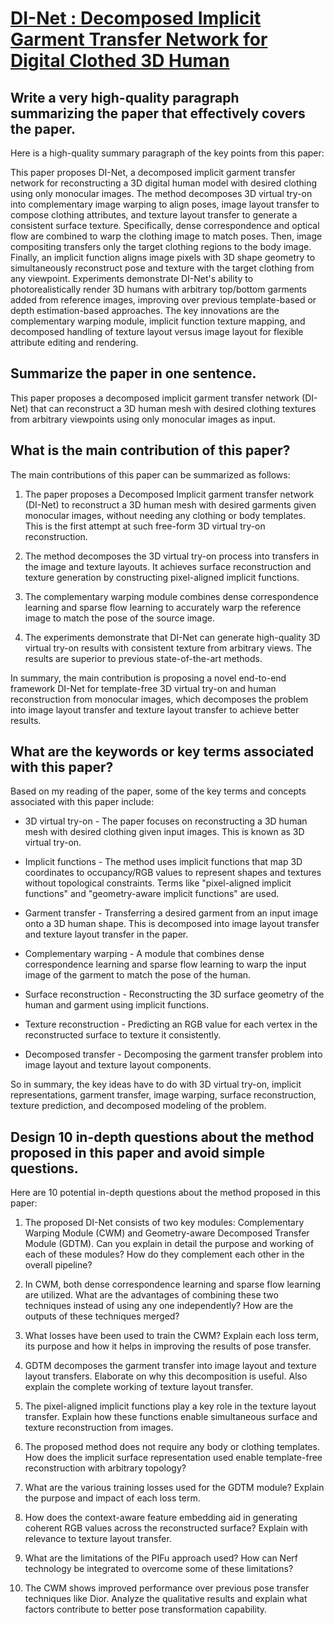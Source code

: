 # [DI-Net : Decomposed Implicit Garment Transfer Network for Digital   Clothed 3D Human](https://arxiv.org/abs/2311.16818)

## Write a very high-quality paragraph summarizing the paper that effectively covers the paper.

 Here is a high-quality summary paragraph of the key points from this paper:

This paper proposes DI-Net, a decomposed implicit garment transfer network for reconstructing a 3D digital human model with desired clothing using only monocular images. The method decomposes 3D virtual try-on into complementary image warping to align poses, image layout transfer to compose clothing attributes, and texture layout transfer to generate a consistent surface texture. Specifically, dense correspondence and optical flow are combined to warp the clothing image to match poses. Then, image compositing transfers only the target clothing regions to the body image. Finally, an implicit function aligns image pixels with 3D shape geometry to simultaneously reconstruct pose and texture with the target clothing from any viewpoint. Experiments demonstrate DI-Net's ability to photorealistically render 3D humans with arbitrary top/bottom garments added from reference images, improving over previous template-based or depth estimation-based approaches. The key innovations are the complementary warping module, implicit function texture mapping, and decomposed handling of texture layout versus image layout for flexible attribute editing and rendering.


## Summarize the paper in one sentence.

 This paper proposes a decomposed implicit garment transfer network (DI-Net) that can reconstruct a 3D human mesh with desired clothing textures from arbitrary viewpoints using only monocular images as input.


## What is the main contribution of this paper?

 The main contributions of this paper can be summarized as follows:

1. The paper proposes a Decomposed Implicit garment transfer network (DI-Net) to reconstruct a 3D human mesh with desired garments given monocular images, without needing any clothing or body templates. This is the first attempt at such free-form 3D virtual try-on reconstruction.

2. The method decomposes the 3D virtual try-on process into transfers in the image and texture layouts. It achieves surface reconstruction and texture generation by constructing pixel-aligned implicit functions. 

3. The complementary warping module combines dense correspondence learning and sparse flow learning to accurately warp the reference image to match the pose of the source image.

4. The experiments demonstrate that DI-Net can generate high-quality 3D virtual try-on results with consistent texture from arbitrary views. The results are superior to previous state-of-the-art methods.

In summary, the main contribution is proposing a novel end-to-end framework DI-Net for template-free 3D virtual try-on and human reconstruction from monocular images, which decomposes the problem into image layout transfer and texture layout transfer to achieve better results.


## What are the keywords or key terms associated with this paper?

 Based on my reading of the paper, some of the key terms and concepts associated with this paper include:

- 3D virtual try-on - The paper focuses on reconstructing a 3D human mesh with desired clothing given input images. This is known as 3D virtual try-on.

- Implicit functions - The method uses implicit functions that map 3D coordinates to occupancy/RGB values to represent shapes and textures without topological constraints. Terms like "pixel-aligned implicit functions" and "geometry-aware implicit functions" are used.

- Garment transfer - Transferring a desired garment from an input image onto a 3D human shape. This is decomposed into image layout transfer and texture layout transfer in the paper.

- Complementary warping - A module that combines dense correspondence learning and sparse flow learning to warp the input image of the garment to match the pose of the human. 

- Surface reconstruction - Reconstructing the 3D surface geometry of the human and garment using implicit functions.

- Texture reconstruction - Predicting an RGB value for each vertex in the reconstructed surface to texture it consistently.

- Decomposed transfer - Decomposing the garment transfer problem into image layout and texture layout components.

So in summary, the key ideas have to do with 3D virtual try-on, implicit representations, garment transfer, image warping, surface reconstruction, texture prediction, and decomposed modeling of the problem.


## Design 10 in-depth questions about the method proposed in this paper and avoid simple questions.

 Here are 10 potential in-depth questions about the method proposed in this paper:

1. The proposed DI-Net consists of two key modules: Complementary Warping Module (CWM) and Geometry-aware Decomposed Transfer Module (GDTM). Can you explain in detail the purpose and working of each of these modules? How do they complement each other in the overall pipeline?

2. In CWM, both dense correspondence learning and sparse flow learning are utilized. What are the advantages of combining these two techniques instead of using any one independently? How are the outputs of these techniques merged?

3. What losses have been used to train the CWM? Explain each loss term, its purpose and how it helps in improving the results of pose transfer. 

4. GDTM decomposes the garment transfer into image layout and texture layout transfers. Elaborate on why this decomposition is useful. Also explain the complete working of texture layout transfer.

5. The pixel-aligned implicit functions play a key role in the texture layout transfer. Explain how these functions enable simultaneous surface and texture reconstruction from images.

6. The proposed method does not require any body or clothing templates. How does the implicit surface representation used enable template-free reconstruction with arbitrary topology?

7. What are the various training losses used for the GDTM module? Explain the purpose and impact of each loss term.

8. How does the context-aware feature embedding aid in generating coherent RGB values across the reconstructed surface? Explain with relevance to texture layout transfer.  

9. What are the limitations of the PIFu approach used? How can Nerf technology be integrated to overcome some of these limitations?

10. The CWM shows improved performance over previous pose transfer techniques like Dior. Analyze the qualitative results and explain what factors contribute to better pose transformation capability.
